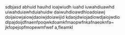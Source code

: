 

sdbjasd abhuid hauihd ioajwiudh iuahd iuwahdiuawhd uiwahduiawhduiahuidw
daiwuhdioawdhioadoiawj doijaiowjaiowjdaoiwjdoiawijid
kdaojdwiojadiowdjaiojwdio 
dlpajdoijdfnaenfpoqwkdoamkfmaopwfnkafnaeoknfa~
jkfopejopfmopewmfwef
a,fleamkl
